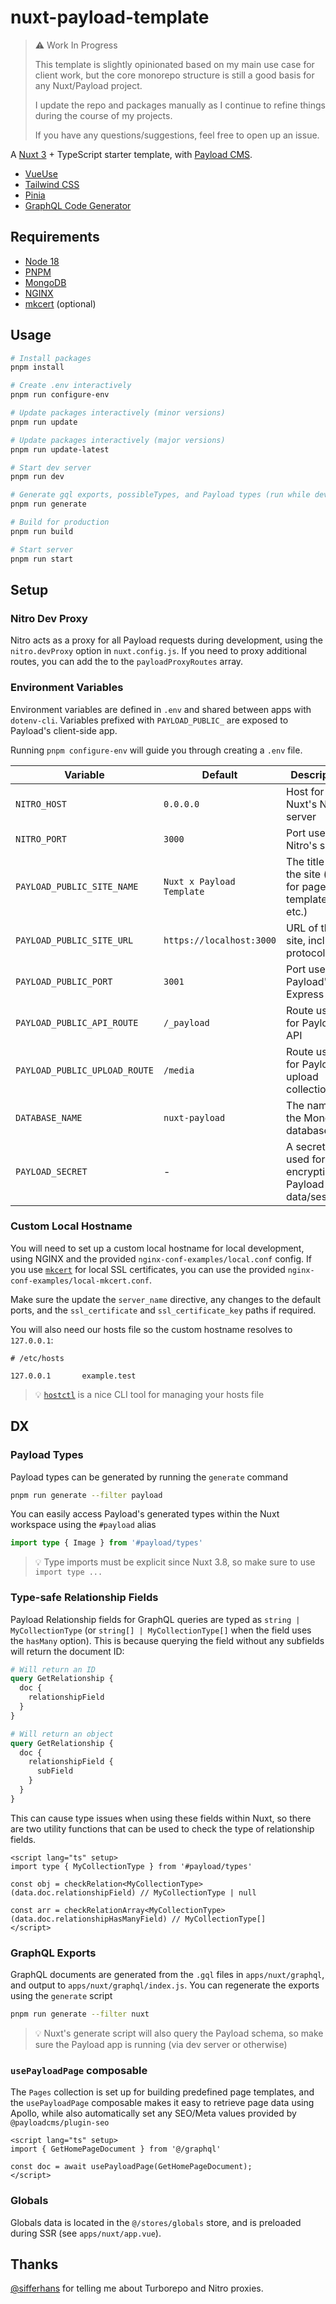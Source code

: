 # nuxt-payload-template

> ⚠️ Work In Progress
>
> This template is slightly opinionated based on my main use case for client work, but the core monorepo structure is still a good basis for any Nuxt/Payload project.
>
> I update the repo and packages manually as I continue to refine things during the course of my projects.
>
> If you have any questions/suggestions, feel free to open up an issue.

A [Nuxt 3](https://nuxt.com/docs/guide/concepts/auto-imports) + TypeScript starter template, with [Payload CMS](https://payloadcms.com/docs).

- [VueUse](https://vueuse.org/guide/)
- [Tailwind CSS](https://tailwindcss.com/docs/installation)
- [Pinia](https://pinia.vuejs.org/introduction.html)
- [GraphQL Code Generator](https://the-guild.dev/graphql/codegen/docs/getting-started)

## Requirements

- [Node 18](https://nodejs.org/en/download)
- [PNPM](https://pnpm.io/installation)
- [MongoDB](https://www.mongodb.com/docs/manual/administration/install-community/)
- [NGINX](https://www.nginx.com/resources/wiki/start/topics/tutorials/install/)
- [mkcert](https://github.com/FiloSottile/mkcert) (optional)

## Usage

```bash
# Install packages
pnpm install

# Create .env interactively
pnpm run configure-env

# Update packages interactively (minor versions)
pnpm run update

# Update packages interactively (major versions)
pnpm run update-latest

# Start dev server
pnpm run dev

# Generate gql exports, possibleTypes, and Payload types (run while dev server is active)
pnpm run generate

# Build for production
pnpm run build

# Start server
pnpm run start
```

## Setup

### Nitro Dev Proxy

Nitro acts as a proxy for all Payload requests during development, using the `nitro.devProxy` option in `nuxt.config.js`. If you need to proxy additional routes, you can add the to the `payloadProxyRoutes` array.

### Environment Variables

Environment variables are defined in `.env` and shared between apps with `dotenv-cli`. Variables prefixed with `PAYLOAD_PUBLIC_` are exposed to Payload's client-side app.

Running `pnpm configure-env` will guide you through creating a `.env` file.

| Variable                      | Default                   | Description                                                 |
| ----------------------------- | ------------------------- | ----------------------------------------------------------- |
| `NITRO_HOST`                  | `0.0.0.0`                 | Host for Nuxt's Nitro server                                |
| `NITRO_PORT`                  | `3000`                    | Port used by Nitro's server                                 |
| `PAYLOAD_PUBLIC_SITE_NAME`    | `Nuxt x Payload Template` | The title of the site (used for page title templates, etc.) |
| `PAYLOAD_PUBLIC_SITE_URL`     | `https://localhost:3000`  | URL of the site, including protocol                         |
| `PAYLOAD_PUBLIC_PORT`         | `3001`                    | Port used by Payload's Express app                          |
| `PAYLOAD_PUBLIC_API_ROUTE`    | `/_payload`               | Route used for Payload's API                                |
| `PAYLOAD_PUBLIC_UPLOAD_ROUTE` | `/media`                  | Route used for Payload's upload collections                 |
| `DATABASE_NAME`               | `nuxt-payload`            | The name of the MongoDB database                            |
| `PAYLOAD_SECRET`              | -                         | A secret key used for encrypting Payload data/sessions      |

### Custom Local Hostname

You will need to set up a custom local hostname for local development, using NGINX and the provided `nginx-conf-examples/local.conf` config. If you use [`mkcert`](https://github.com/FiloSottile/mkcert) for local SSL certificates, you can use the provided `nginx-conf-examples/local-mkcert.conf`.

Make sure the update the `server_name` directive, any changes to the default ports, and the `ssl_certificate` and `ssl_certificate_key` paths if required.

You will also need our hosts file so the custom hostname resolves to `127.0.0.1`:

```
# /etc/hosts

127.0.0.1       example.test
```

> 💡 [`hostctl`](https://github.com/guumaster/hostctl) is a nice CLI tool for managing your hosts file

## DX

### Payload Types

Payload types can be generated by running the `generate` command

```bash
pnpm run generate --filter payload
```

You can easily access Payload's generated types within the Nuxt workspace using the `#payload` alias

```ts
import type { Image } from '#payload/types'
```

> 💡 Type imports must be explicit since Nuxt 3.8, so make sure to use `import type ...`

### Type-safe Relationship Fields

Payload Relationship fields for GraphQL queries are typed as `string | MyCollectionType` (or `string[] | MyCollectionType[]` when the field uses the `hasMany` option). This is because querying the field without any subfields will return the document ID:

```graphql
# Will return an ID
query GetRelationship {
  doc {
    relationshipField
  }
}

# Will return an object
query GetRelationship {
  doc {
    relationshipField {
      subField
    }
  }
}
```

This can cause type issues when using these fields within Nuxt, so there are two utility functions that can be used to check the type of relationship fields.

```vue
<script lang="ts" setup>
import type { MyCollectionType } from '#payload/types'

const obj = checkRelation<MyCollectionType>(data.doc.relationshipField) // MyCollectionType | null

const arr = checkRelationArray<MyCollectionType>(data.doc.relationshipHasManyField) // MyCollectionType[]
</script>
```

### GraphQL Exports

GraphQL documents are generated from the `.gql` files in `apps/nuxt/graphql`, and output to `apps/nuxt/graphql/index.js`. You can regenerate the exports using the `generate` script

```bash
pnpm run generate --filter nuxt
```

> 💡 Nuxt's generate script will also query the Payload schema, so make sure the Payload app is running (via dev server or otherwise)

### `usePayloadPage` composable

The `Pages` collection is set up for building predefined page templates, and the `usePayloadPage` composable makes it easy to retrieve page data using Apollo, while also automatically set any SEO/Meta values provided by `@payloadcms/plugin-seo`

```vue
<script lang="ts" setup>
import { GetHomePageDocument } from '@/graphql'

const doc = await usePayloadPage(GetHomePageDocument);
</script>
```

### Globals

Globals data is located in the `@/stores/globals` store, and is preloaded during SSR (see `apps/nuxt/app.vue`).

## Thanks

[@sifferhans](https://github.com/sifferhans) for telling me about Turborepo and Nitro proxies.
